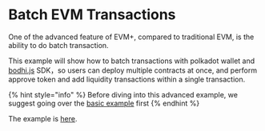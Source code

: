 # Batch EVM Transactions

One of the advanced feature of EVM+, compared to traditional EVM, is the ability to do batch transaction.

This example will show how to batch transactions with polkadot wallet and [bodhi.js](https://github.com/AcalaNetwork/bodhi.js/tree/master/bodhi#create-a-wallet) SDK，so users can deploy multiple contracts at once, and perform approve token and add liquidity transactions within a single transaction.

{% hint style="info" %}
Before diving into this advanced example, we suggest going over the [basic example](./using-bodhi.js-to-deploy-smart-contract-and-interact-with-it.md) first
{% endhint %}

The example is [here](https://github.com/AcalaNetwork/bodhi-examples/tree/master/batch-transactions).